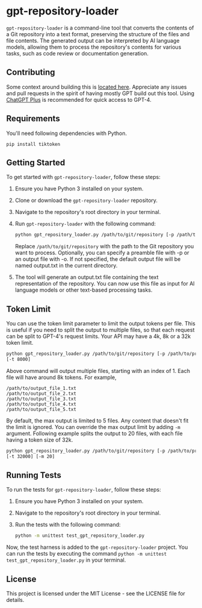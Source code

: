 # gpt-repository-loader

`gpt-repository-loader` is a command-line tool that converts the contents of a Git repository into a text format, preserving the structure of the files and file contents. The generated output can be interpreted by AI language models, allowing them to process the repository's contents for various tasks, such as code review or documentation generation.

## Contributing
Some context around building this is [located here](https://github.com/mpoon/gpt-repository-loader/discussions/18). Appreciate any issues and pull requests in the spirit of having mostly GPT build out this tool. Using [ChatGPT Plus](https://chat.openai.com/) is recommended for quick access to GPT-4.

## Requirements

You'll need following dependencies with Python.

```
pip install tiktoken
```

## Getting Started

To get started with `gpt-repository-loader`, follow these steps:

1. Ensure you have Python 3 installed on your system.
2. Clone or download the `gpt-repository-loader` repository.
3. Navigate to the repository's root directory in your terminal.
4. Run `gpt-repository-loader` with the following command:

   ```bash
   python gpt_repository_loader.py /path/to/git/repository [-p /path/to/preamble.txt] [-o /path/to/output_file.txt]
   ```
    Replace `/path/to/git/repository` with the path to the Git repository you want to process. Optionally, you can specify a preamble file with -p or an output file with -o. If not specified, the default output file will be named output.txt in the current directory.

5. The tool will generate an output.txt file containing the text representation of the repository. You can now use this file as input for AI language models or other text-based processing tasks.

## Token Limit

You can use the token limit parameter to limit the output tokens per file. This is useful if you need to split the 
output to multiple files, so that each request can be split to GPT-4's request limits. Your API may have a 4k, 8k or 
a 32k token limit.

   ```bash
   python gpt_repository_loader.py /path/to/git/repository [-p /path/to/preamble.txt] [-o /path/to/output_file.txt] 
   [-t 8000]
   ```

Above command will output multiple files, starting with an index of 1. Each file will have around 8k tokens. For 
example,

```
/path/to/output_file_1.txt
/path/to/output_file_2.txt
/path/to/output_file_3.txt
/path/to/output_file_4.txt
/path/to/output_file_5.txt
```

By default, the max output is limited to 5 files. Any content that doesn't fit the limit is ignored. You can override 
the max output limit by adding `-m` argument. 
Following example splits the output to 20 files, with each file having a token size of 32k.

   ```bash
   python gpt_repository_loader.py /path/to/git/repository [-p /path/to/preamble.txt] [-o /path/to/output_file.txt] 
   [-t 32000] [-m 20]
   ```

## Running Tests

To run the tests for `gpt-repository-loader`, follow these steps:

1. Ensure you have Python 3 installed on your system.
2. Navigate to the repository's root directory in your terminal.
3. Run the tests with the following command:

   ```bash
   python -m unittest test_gpt_repository_loader.py
   ```
Now, the test harness is added to the `gpt-repository-loader` project. You can run the tests by executing the command `python -m unittest test_gpt_repository_loader.py` in your terminal.

## License
This project is licensed under the MIT License - see the LICENSE file for details.
